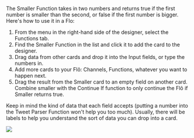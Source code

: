 The Smaller Function takes in two numbers and returns true if the first number is smaller than the second, or false if the first number is bigger. Here's how to use it in a Flo:

1. From the menu in the right-hand side of the designer, select the Functions tab.
2. Find the Smaller Function in the list and click it to add the card to the designer. 
3. Drag data from other cards and drop it into the Input fields, or type the numbers in. 
4. Add more cards to your Flõ: Channels, Functions, whatever you want to happen next. 
5. Drag the result from the Smaller card to an empty field on another card. Combine smaller with the Continue If function to only continue the Flõ if Smaller returns true. 

Keep in mind the kind of data that each field accepts (putting a number into the Tweet Parser Function won't help you too much). Usually, there will be labels to help you understand the sort of data you can drop into a card. 

<div>
    <div style="width: 60%; float: left; margin-right: 10px">
    </div>
    <div style="width: 30%, float: left">
    	 <img src="https://s3.amazonaws.com/azuqua_static/help-center/Functions/smaller.png"></img>
    </div>
</div>
